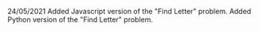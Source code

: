 24/05/2021
Added Javascript version of the "Find Letter" problem.
Added Python version of the "Find Letter" problem.